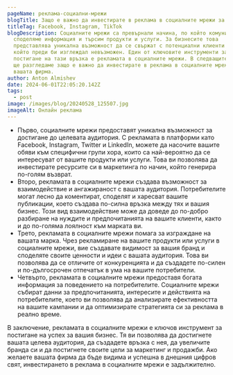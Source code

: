 ```yaml
---
pageName: реклама-социални-мрежи
blogTitle: Защо е важно да инвестирате в реклама в социалните мрежи за вашия бизнес
titleTag: Facebook, Instagram, TikTok
blogDescription: Социалните мрежи са превърнали начина, по който комуникираме,
  споделяме информация и търсим продукти и услуги. За бизнесите това
  представлява уникална възможност да се свържат с потенциални клиенти по начин,
  който преди би изглеждал невъзможен. Един от ключовите инструменти за
  постигане на тази връзка е рекламата в социалните мрежи. В следващите редове
  ще разгледаме защо е важно да инвестирате в реклама в социалните мрежи за
  вашата фирма.
author: Anton Almishev
date: 2024-06-01T22:05:20.142Z
tags:
  - post
image: /images/blog/20240528_125507.jpg
imageAlt: Онлайн реклама
---
```

* Първо, социалните мрежи предоставят уникална възможност за достигане до целевата аудитория. С рекламата в платформи като Facebook, Instagram, Twitter и LinkedIn, можете да насочите вашите обяви към специфични групи хора, които са най-вероятно да се интересуват от вашите продукти или услуги. Това ви позволява да инвестирате ресурсите си в маркетинга по начин, който генерира по-голям възврат.
* Второ, рекламата в социалните мрежи създава възможност за взаимодействие и ангажираност с вашата аудитория. Потребителите могат лесно да коментират, споделят и харесват вашите публикации, което създава по-силна връзка между тях и вашия бизнес. Този вид взаимодействие може да доведе до по-добро разбиране на нуждите и предпочитанията на вашите клиенти, както и до по-голяма лоялност към марката ви.
* Трето, рекламата в социалните мрежи помага за изграждане на вашата марка. Чрез рекламиране на вашите продукти или услуги в социалните мрежи, вие създавате видимост за вашия бранд и споделяте своите ценности и идеи с вашата аудитория. Това ви позволява да се отличите от конкуренцията и да създадете по-силен и по-дългосрочен отпечатък в ума на вашите потребители.
* Четвърто, рекламата в социалните мрежи предоставя богата информация за поведението на потребителите. Социалните мрежи събират данни за предпочитанията, интересите и действията на потребителите, което ви позволява да анализирате ефективността на вашите кампании и да оптимизирате стратегията си за реклама в реално време.

В заключение, рекламата в социалните мрежи е ключов инструмент за постигане на успех за вашия бизнес. Тя ви позволява да достигнете вашата целева аудитория, да създадете връзка с нея, да увеличите бранда си и да постигнете своите цели за маркетинг и продажби. Ако желаете вашата фирма да бъде видима и успешна в днешния цифров свят, инвестирането в реклама в социалните мрежи е задължително.